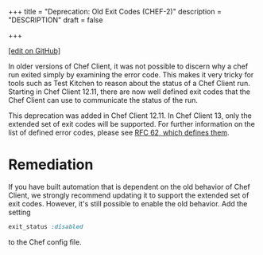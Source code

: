 +++
title = "Deprecation: Old Exit Codes (CHEF-2)"
description = "DESCRIPTION"
draft = false




  
    
    
    
    
+++    

[\[edit on
GitHub\]](https://github.com/chef/chef-web-docs/blob/master/chef_master/source/deprecations_exit_code.rst)

In older versions of Chef Client, it was not possible to discern why a
chef run exited simply by examining the error code. This makes it very
tricky for tools such as Test Kitchen to reason about the status of a
Chef Client run. Starting in Chef Client 12.11, there are now well
defined exit codes that the Chef Client can use to communicate the
status of the run.

This deprecation was added in Chef Client 12.11. In Chef Client 13, only
the extended set of exit codes will be supported. For further
information on the list of defined error codes, please see [RFC 62,
which defines
them](https://github.com/chef/chef-rfc/blob/master/rfc062-exit-status.md).

Remediation
===========

If you have built automation that is dependent on the old behavior of
Chef Client, we strongly recommend updating it to support the extended
set of exit codes. However, it's still possible to enable the old
behavior. Add the setting

``` ruby
exit_status :disabled
```

to the Chef config file.
